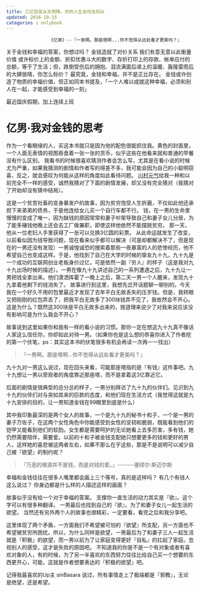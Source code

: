 ```yaml
---
title: 三亿巨奖从天而降，你的人生会何去何从
updated: 2016-10-15
categories : onlybook
---
```

> 
					《亿男》--『一男啊。那座塔啊...你不觉得从远处看才更美吗？』
					
关于金钱和幸福的答案，你想过吗？
金钱造就了对价关系 我们有意无意以此衡量价值
或许标价上的金额、折扣优惠斗大的数字、存折打印上的存款、帐单应付的总额，等于了生活；但，跌倒受伤后的拥抱、泪流满面后递上的温暖、轰隆雷雨后的大肆放晴，你怎么标价？
最究竟，金钱和幸福，并不是正比存在。
金钱或许创造了物质的幸福价值，但正如同本书提及，「一个人难以成就这种幸福，必须和别人在一起，才能感受到幸福的一刻」


最近国庆假期，加上连续上班
# 亿男·我对金钱的思考
作为一个看眼缘的人，买这本书就只是因为他的配色很能抓住我。黄色的封面里，一个人面无表情的视图吞食着一张一张的货币，似乎这些在他看来就和普通的早餐没有什么区别。
我看书的时候很喜欢猜测作者会怎么写，尤其是在看小说的时候尤为严重，如果我猜测的剧情和作者写的得差不多，我可能会因为自己的小聪明窃喜，反之，就会感叹为何能从这样的角度如此看待问题。 [川村元气](https://www.facebook.com/%E5%B7%9D%E6%9D%91%E5%85%83%E6%B0%97-567234320027537/)给我一种和以前完全不一样的感受，诚然我猜对了下面的剧情发展，却又没有完全猜对（我猜对了开始却没有猜中结局）。

  这是一个贫苦社畜的变身暴发户的故事，因为贫穷饱受人生折磨，不仅如此他还承担下来弟弟的债务，于是他连给女儿买一个自行车都不行。
  钱，在一男的生命里慢慢的变成了唯一，因为缺钱的原因常常和妻子吵架导致自己和妻子女儿分居，为了能多赚钱他晚上还会去工厂做兼职，即使这样他依然不能摆脱贫穷。
  那一天，他从一位老妇人手里获得了一张可以兑换3亿圆的彩票。 从此命运就发生了改变，以前看似因为钱导致问题，现在看来似乎都可以解决（可是却都解决不了，但是现在的一男还没有发现）一男诚惶诚恐的搜索着那些一夜暴富的人的悲惨经历，他不希望自己也变成这样。于是，他找到了自己在大学的时候的挚友九十九，九十九是一个成功的互联网创业老板身价过亿，可是依然一副『穷人』的样子（这是我对九十九出场时候的描述）。一男在像九十九讲述自己的一系列遭遇之后，九十九让一男把钱全拿出来。他们潇洒挥霍了一晚上之后，第二天一男一个人醒来，发现九十九拿着他剩下的钱消失了。
  故事进行到这里，我想先岔开话题聊一聊别的。今天我在一个好久不用的包里最近才发现了去年平白无故丢失的压岁钱。但是，我转眼又把刚刚的红包弄丢了，把我平白无故多了300块钱弄不见了，我依然会不开心。这是为什么？既然这300块是平白无故多出来的，按道理来说少了对我来说应该没有影响可是为什么我会不开心？
  
  故事说到这里如果你和我有一样的看小说的习惯。那你一定在想这九十九真不像话人家这么信任你，你却如此对待一男。（如果你也是这么想的恭喜你进入了作者挖的第一个伏笔，ps：其实这本书的伏笔很多有机会再读一次再一一找出）
  
>   『一男啊。那座塔啊...你不觉得从远处看才更美吗？』

九十九对一男这么说过，现在回头来看，可能那座塔指的是『有钱』这件事吧。九十九想让一男以旁观者的角度靠近那座塔，而不是拿着这3亿靠近它。

后面的剧情是很典型的总分总的样子，一男分别拜访了九十九的伙伴们。见识到九十九的伙伴们对与突如其来的巨款的态度，和他们现在生活方式（我觉得这就是九十九安排的目的，让一男知道金钱在99眼里到底是什么）
   
   其中我印象最深的是两个女人的故事，一个是九十九的秘书十和子，一个是一男的妻子万佐子，在这两个女性角色中你能感受到女性的坚韧和脆弱，既能看到他们的铠甲又能看到他们的软肋。女生都是需要呵护的无论她看上去多厉害，多有钱，她仍然需要陪伴，需要爱。以前的十和子被金钱支配她只想要更多的钱和更好的男人，这样她的喜悲被这两者左右，如果不那么在乎这些，那是不是说明可以减少自己被『欲望』的制约呢？
> 『万恶的根源并不是钱，而是对钱的爱。』-------塞缪尔·斯迈尔斯

幸福和金钱往往在很多人嘴里都会画上三个等号，真的是这样吗？
有几个有钱人这么说过？
你身边都是什么样的人描述这样的画面？

故事似乎没有给一个对于幸福的答案。
支撑你一直生活的动力其实是『欲』。这个字可以有很多种翻译。
一男最后也找到自己的『欲』，为了和妻子女儿一起生活的欲望。
当然还有另外两个人的故事也很精彩，一定要看，看完之后和我分享吧。

  这里体现了两个矛盾，一方面我们不希望被可怕的『欲望』所支配，另一方面也不希望被贫穷所困扰。所以，为什么同样是欲望，一男最后为了和妻子三人一起生活就是『积极』的欲望，而一男以前为了让家庭变得更好『自私』的扛起了家庭。忽视别人的感受，这才是失败的原因吧。
  不知道我的你是不是一个有对象或者有喜欢对象的人，有的时候，为了另一半喜欢的东西努力往往比给自己买一个想要的东西更开心，可能，这就是作者想要表达的『积极的欲望』吧。
  
  记得我最喜欢的Up主 sinBasara 说过，所有事情走上了极端都是『邪教』，无论是绝望，还是希望。


